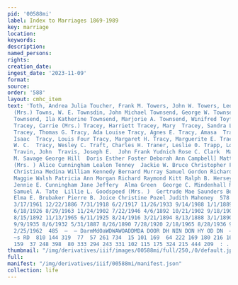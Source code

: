 ```yaml
---
pid: '00588mi'
label: Index to Marriages 1869-1989
key: marriage
location: 
keywords: 
description: 
named_persons: 
rights: 
creation_date: 
ingest_date: '2023-11-09'
format: 
source: 
order: '588'
layout: cmhc_item
text: 'Toth, Andrea Julia Toucher, Frank M. Towers, John W. Towers, Leo  Towers, Myrtle
  (Mrs.) Towns, W. E. Townsdin, John Michael Townsend, George W. Townsend, Henry R.
  Townsend, Ila Katherine Townsend, Marjorie A. Townsend, Winifred Toyfoya, Jose Alex
  Tracey, Carrie (Mrs.) Tracey, Harriett Tracey, Mary  Tracey, Sandra L. Tracey, Thomas
  Tracey, Thomas G. Tracy, Ada Louise Tracy, Agnes E. Tracy, Amasa  Tracy, Amos  Tracy,
  Isaac  Tracy, Louis Four Tracy, Margaret H. Tracy, Marguerite E. Tracy, Mattie  Tracy,
  W. C.  Tracy, Wesley C. Traft, Charles H. Traner, Leslie 0. Trapp, Lou M. (Mrs.)
  Travin, John  Travis, Joseph E.  John Frank Yudnich Rose C. Clark  Mary Muldowney  Anna
  M. Savage George Hill  Doris Esther Foster Deborah Ann Campbell] Mattie E. Buck
  (Mrs. ) Alice Cunningham Lealon Tenney  Jackie W. Bruce Christopher F. Conghlin
  Christina Medina William Kennedy Bernard Murray Samuel Gordon Richard L. Gilmer
  Maggie Walsh Patricia Ann Morgan Richard Raymond Kitt Ralph B. Hersey Lizzie Playford
  Jennie E. Cunningham Jane Jeffery  Alma Green  George C. Mindenhall Robert R. Anold
  Samuel A. Tate  Lillie L. Goodspeed (Mrs. )  Gertrude Mae Saunders Benita A. Sandoval
  Elma E. Brubaker Pierre B. Joice Christine Pozel Judith Mahoney  578  5/26/1979
  3/17/1961 12/22/1886 7/31/1918 6/2/1917 11/26/1933 9/14/1988 1/1/1889 4/23/1882
  6/18/1926 8/29/1963 11/24/1902 7/22/1946 4/6/1892 10/21/1902 9/18/1901 4/8/1965
  8/15/1892 11/13/1965 6/11/1925 8/24/1916 3/21/1894 8/13/1888 3/1/1890 12/24/1936
  9/9/1935 8/6/1932 5/31/1887 8/26/1890 7/28/1920 2/18/1965 8/28/1936 9/17/1968 6/14/1909
  2/25/1962  485  —  — DarmMdOaWDWAWOADDMDA DOOR DH NIN DON HY OD DN  —  pt  e ~ Oo
  ~s RD  810 144 319  77  57 261 734  15 101 169  64 222 169 180 216 167 182 255 229
  159  37 248 398  80 333 294 243 331 102 115 175 324 215 444 209  : . I 4 a _ 1 it     —s '
thumbnail: "/img/derivatives/iiif/images/00588mi/full/250,/0/default.jpg"
full: 
manifest: "/img/derivatives/iiif/00588mi/manifest.json"
collection: life
---
```

